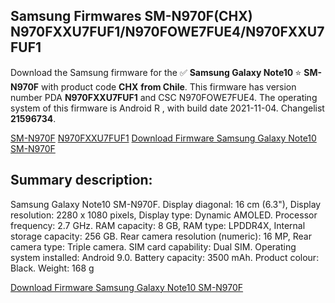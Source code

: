 <h2>Samsung Firmwares SM-N970F(CHX) N970FXXU7FUF1/N970FOWE7FUE4/N970FXXU7FUF1</h2>
Download the Samsung firmware for the ✅ <strong>Samsung Galaxy Note10 </strong> ⭐ <strong>SM-N970F</strong> with product code <strong>CHX</strong> <strong> from Chile</strong>. This firmware has version number PDA <strong>N970FXXU7FUF1</strong> and CSC N970FOWE7FUE4. The operating system of this firmware is Android R , with build date 2021-11-04. Changelist <strong>21596734</strong>.


[SM-N970F](https://samfirm.shop/samsung/model/SM-N970F)
[N970FXXU7FUF1](https://samfirm.shop/samsung/pda/N970FXXU7FUF1)
[Download Firmware Samsung Galaxy Note10 SM-N970F](https://samfirm.shop/samsung/firmware/471619)
<h2>Summary description:</h2>
<p>Samsung Galaxy Note10 SM-N970F. Display diagonal: 16 cm (6.3"), Display resolution: 2280 x 1080 pixels, Display type: Dynamic AMOLED. Processor frequency: 2.7 GHz. RAM capacity: 8 GB, RAM type: LPDDR4X, Internal storage capacity: 256 GB. Rear camera resolution (numeric): 16 MP, Rear camera type: Triple camera. SIM card capability: Dual SIM. Operating system installed: Android 9.0. Battery capacity: 3500 mAh. Product colour: Black. Weight: 168 g</p>


[Download Firmware Samsung Galaxy Note10 SM-N970F](https://samfirm.shop/samsung/firmware/471619)
